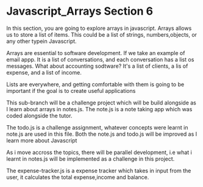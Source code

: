 # Javascript_Arrays Section 6

In this section, you are going to explore arrays in javascript. Arrays allows us to store a list of items. This could be a list of strings, numbers,objects, or any other typein Javascript.

Arrays are essential to software development. If we take an example of email appp. It is a list of conversations, and each conversation has a list os messages. What about accounting sodtware? It's a list of clients, a lis of expense, and a list of income.

Lists are everywhere, and getting comfortable with them is going to be important if the goal is to create useful applications

This sub-branch will be a challenge project which will be build alongside as I learn about arrays in notes.js. The note.js is a note taking app which was coded alongside the tutor.

The todo.js is a challenge assignment, whatever concepts were learnt in note.js are used in this file. Both the note.js and todo.js will be improved as I learn more about Javascript

As i move accross the topics, there will be parallel development, i.e what i learnt in notes.js will be implemented as a challenge in this project.

The expense-tracker.js is a expense tracker which takes in input from the user, it calculates the total expense,income and balance.
